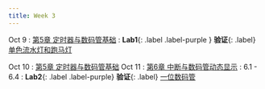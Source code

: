 ```yaml
---
title: Week 3
---
```


Oct 9
: [第5章 定时器与数码管基础](http://106.14.133.181/2025%E7%A7%8B%E5%8D%95%E7%89%87%E6%9C%BA%E5%8E%9F%E7%90%86%E4%B8%8E%E5%BA%94%E7%94%A8/%E8%AF%BE%E4%BB%B6%E7%AC%AC5%E7%AB%A0%20%E5%AE%9A%E6%97%B6%E5%99%A8%E4%B8%8E%E6%95%B0%E7%A0%81%E7%AE%A1%E5%9F%BA%E7%A1%80/index.html)
: **Lab1**{: .label .label-purple } **验证**{: .label} [单色流水灯和跑马灯](../labs/lab1-单色流水灯和跑马灯.pdf)

Oct 10
: [第5章 定时器与数码管基础](http://106.14.133.181/2025%E7%A7%8B%E5%8D%95%E7%89%87%E6%9C%BA%E5%8E%9F%E7%90%86%E4%B8%8E%E5%BA%94%E7%94%A8/%E8%AF%BE%E4%BB%B6%E7%AC%AC5%E7%AB%A0%20%E5%AE%9A%E6%97%B6%E5%99%A8%E4%B8%8E%E6%95%B0%E7%A0%81%E7%AE%A1%E5%9F%BA%E7%A1%80/index.html)
Oct 11
: [第6章 中断与数码管动态显示](http://106.14.133.181/2025%E7%A7%8B%E5%8D%95%E7%89%87%E6%9C%BA%E5%8E%9F%E7%90%86%E4%B8%8E%E5%BA%94%E7%94%A8/%E8%AF%BE%E4%BB%B6%E7%AC%AC6%E7%AB%A0%20%E4%B8%AD%E6%96%AD%E4%B8%8E%E6%95%B0%E7%A0%81%E7%AE%A1%E5%8A%A8%E6%80%81%E6%98%BE%E7%A4%BA/index.html)
  : 6.1 - 6.4
: **Lab2**{: .label .label-purple} **验证**{: .label} [一位数码管](../labs/lab2-一位数码管.pdf)
